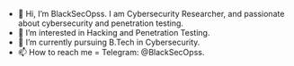 - 👋 Hi, I’m BlackSecOpss. I am Cybersecurity Researcher, and passionate about cybersecurity and penetration testing. 
- 👀 I’m interested in Hacking and Penetration Testing.
- 🌱 I’m currently pursuing B.Tech in Cybersecurity.
- 📫 How to reach me = Telegram: @BlackSecOpss.

<!---
powerfulssg/powerfulssg is a ✨ special ✨ repository because its `README.md` (this file) appears on your GitHub profile.
You can click the Preview link to take a look at your changes.
--->
